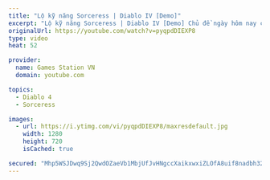 ```yaml
---
title: "Lộ kỹ năng Sorceress | Diablo IV [Demo]"
excerpt: "Lộ kỹ năng Sorceress | Diablo IV [Demo] Chủ đề ngày hôm nay chúng ta sẽ nói về những kỹ năng của class Sorceress. ----------------------------------------- Chào ..."
originalUrl: https://youtube.com/watch?v=pyqpdDIEXP8
type: video
heat: 52

provider:
  name: Games Station VN
  domain: youtube.com

topics:
  - Diablo 4
  - Sorceress

images:
  - url: https://i.ytimg.com/vi/pyqpdDIEXP8/maxresdefault.jpg
    width: 1280
    height: 720
    isCached: true

secured: "Mhp5WSJDwq9Sj2QwdOZaeVb1MbjUfJvHNgccXaikxwxiZLOfA8uif8nadbh32fLIxyR2YDtFdgV+1939KVP1iaiW7P7LaXqB81ZJMW21NxyPkz89fjkFNNfOV46Kk52vgzrPJtReq4ZoMAP3PYgMTcQyvAU8VN66dfgjETarlumTnVy/HJ0GEP/So0oBCKnOheefWeEmA/i5TIQPT1TOlL7JH12M98C3yfYmkszRXBPR73FicFf59/N2JglJgM+c+GAHFEe47l/+i+AYAiZTPxx1VikqGCLQ9h7Zjss6m2ppByDGXTZRaQvitdEA6khT3IyuWVXUGYE6NTaiRPwCBYP4GFPK9GR/9zuEEohJFPDK5PKNuETb+xV39znKetthRnp9lW6Tj3jBVvPfk5YiSQ==;u9Ni1Ikkq36PXW6ko1uxzA=="
---
```



